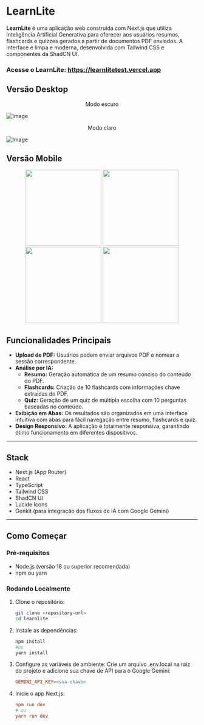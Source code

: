 # LearnLite

**LearnLite** é uma aplicação web construída com Next.js que utiliza Inteligência Artificial Generativa para oferecer aos usuários resumos, flashcards e quizzes gerados a partir de documentos PDF enviados. A interface é limpa e moderna, desenvolvida com Tailwind CSS e componentes da ShadCN UI.

### Acesse o LearnLite: https://learnlitetest.vercel.app

## Versão Desktop

<p align="center">Modo escuro</p>

![Image](https://github.com/user-attachments/assets/712e098c-d31c-4df9-82ae-72a0c2292773)

<p align="center">Modo claro</p>

![Image](https://github.com/user-attachments/assets/de5d0d14-8932-43f3-89dd-b9926361af8d)

## Versão Mobile

<p align="center">
  <img src="https://github.com/user-attachments/assets/3e4c0ab9-598e-4549-ad51-423231938fdb" width=200>
  <img src="https://github.com/user-attachments/assets/8818f8b4-4c37-45fd-a425-c3e98e7a64f7" width=200>
  <img src="https://github.com/user-attachments/assets/d1256221-bf4c-4934-af63-a970bb0b8431" width=200>
  <img src="https://github.com/user-attachments/assets/22fec5b6-14a0-4feb-a8fe-d3a76a32c044" width=200>
</p>

## Funcionalidades Principais

- **Upload de PDF:** Usuários podem enviar arquivos PDF e nomear a sessão correspondente.  
- **Análise por IA:**  
  - **Resumo:** Geração automática de um resumo conciso do conteúdo do PDF.  
  - **Flashcards:** Criação de 10 flashcards com informações chave extraídas do PDF.  
  - **Quiz:** Geração de um quiz de múltipla escolha com 10 perguntas baseadas no conteúdo.  
- **Exibição em Abas:** Os resultados são organizados em uma interface intuitiva com abas para fácil navegação entre resumo, flashcards e quiz.  
- **Design Responsivo:** A aplicação é totalmente responsiva, garantindo ótimo funcionamento em diferentes dispositivos.  

---

## Stack

- Next.js (App Router)  
- React  
- TypeScript  
- Tailwind CSS  
- ShadCN UI  
- Lucide Icons  
- Genkit (para integração dos fluxos de IA com Google Gemini)  

---

## Como Começar

### Pré-requisitos

- Node.js (versão 18 ou superior recomendada)  
- npm ou yarn  

### Rodando Localmente

1. Clone o repositório:
    
   ```bash
   git clone <repository-url>
   cd learnlite
   
2. Instale as dependências:

   ```bash
   npm install
   #ou
   yarn install

3. Configure as variáveis de ambiente:
Crie um arquivo .env.local na raiz do projeto e adicione sua chave de API para o Google Gemini:

    ```ini
    GEMINI_API_KEY=<sua-chave>

4. Inicie o app Next.js:
  
    ```ini
    npm run dev
    # ou
    yarn run dev

